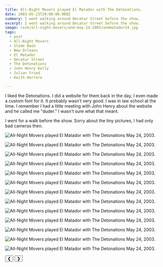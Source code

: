 ```yaml
---
title: All-Night Movers played El Matador with The Detonations.
date: 2003-05-23T20:00:00.000Z
summary: I went walking around Decatur Street before the show.
excerpt: I went walking around Decatur Street before the show.
image: rock/all-night-movers/anm-may-24-2003/anmmatador14.jpg
tags:
  - post 
  - All-Night Movers
  - Slade Nash
  - New Orleans
  - El Matador
  - Decatur Street
  - The Detonations
  - John Henry Kelly
  - Julian Fried
  - Keith Herrera

---
```


I liked the Detonations. I did a website for them back in the day, I even made a custom font for it. It probably wasn't very good. I was in law school at the time. I remember I had a little meeting with John Henry about the website and he called me "duder." I wasn't sure what that meant.

I went for a walk before the show. Sorry about the tiny pictures, I had only bad cameras then.

<div id="viewport">

![All-Night Movers played El Matador with The Detonations May 24, 2003.](/static/img/rock/all-night-movers/anm-may-24-2003/anmmatador01.jpg "All-Night Movers played El Matador with The Detonations May 24, 2003.")

![All-Night Movers played El Matador with The Detonations May 24, 2003.](/static/img/rock/all-night-movers/anm-may-24-2003/anmmatador02.jpg "All-Night Movers played El Matador with The Detonations May 24, 2003.")

![All-Night Movers played El Matador with The Detonations May 24, 2003.](/static/img/rock/all-night-movers/anm-may-24-2003/anmmatador03.jpg "All-Night Movers played El Matador with The Detonations May 24, 2003.")

![All-Night Movers played El Matador with The Detonations May 24, 2003.](/static/img/rock/all-night-movers/anm-may-24-2003/anmmatador04.jpg "All-Night Movers played El Matador with The Detonations May 24, 2003.")

![All-Night Movers played El Matador with The Detonations May 24, 2003.](/static/img/rock/all-night-movers/anm-may-24-2003/anmmatador05.jpg "All-Night Movers played El Matador with The Detonations May 24, 2003.")

![All-Night Movers played El Matador with The Detonations May 24, 2003.](/static/img/rock/all-night-movers/anm-may-24-2003/anmmatador06.jpg "All-Night Movers played El Matador with The Detonations May 24, 2003.")

![All-Night Movers played El Matador with The Detonations May 24, 2003.](/static/img/rock/all-night-movers/anm-may-24-2003/anmmatador07.jpg "All-Night Movers played El Matador with The Detonations May 24, 2003.")

![All-Night Movers played El Matador with The Detonations May 24, 2003.](/static/img/rock/all-night-movers/anm-may-24-2003/anmmatador08.jpg "All-Night Movers played El Matador with The Detonations May 24, 2003.")

![All-Night Movers played El Matador with The Detonations May 24, 2003.](/static/img/rock/all-night-movers/anm-may-24-2003/anmmatador09.jpg "All-Night Movers played El Matador with The Detonations May 24, 2003.")

![All-Night Movers played El Matador with The Detonations May 24, 2003.](/static/img/rock/all-night-movers/anm-may-24-2003/anmmatador10.jpg "All-Night Movers played El Matador with The Detonations May 24, 2003.")

![All-Night Movers played El Matador with The Detonations May 24, 2003.](/static/img/rock/all-night-movers/anm-may-24-2003/anmmatador11.jpg "All-Night Movers played El Matador with The Detonations May 24, 2003.")

![All-Night Movers played El Matador with The Detonations May 24, 2003.](/static/img/rock/all-night-movers/anm-may-24-2003/anmmatador12.jpg "All-Night Movers played El Matador with The Detonations May 24, 2003.")

![All-Night Movers played El Matador with The Detonations May 24, 2003.](/static/img/rock/all-night-movers/anm-may-24-2003/anmmatador13.jpg "All-Night Movers played El Matador with The Detonations May 24, 2003.")

</div>
<div class="flex row-reverse space-between">
  <div id="caption"></div>
  <div class="prevnext-container">
    <button id="buttonPrevious">&#10094;</button>
    <button id="buttonNext">&#10095;</button>
  </div>
</div>

